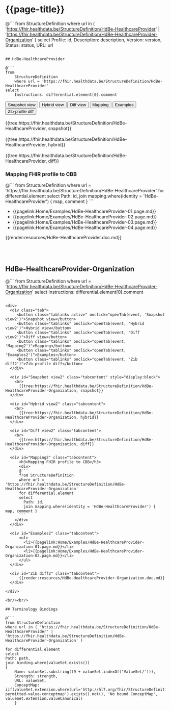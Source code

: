 # {{page-title}}

@```
from StructureDefinition
where url in ( 'https://fhir.healthdata.be/StructureDefinition/HdBe-HealthcareProvider' | 'https://fhir.healthdata.be/StructureDefinition/HdBe-HealthcareProvider-Organization' )
select 
Profile: id,
Description: description,
Version: version,
Status: status,
URL: url
```

## HdBe-HealthcareProvider

@```
from
	StructureDefinition
	where url = 'https://fhir.healthdata.be/StructureDefinition/HdBe-HealthcareProvider'
select
	Instructions: differential.element[0].comment
```

<div>
  <div class="tab">
     <button class="tablinks active" onclick="openTab(event, 'Snapshot view')">Snapshot view</button>
     <button class="tablinks" onclick="openTab(event, 'Hybrid view')">Hybrid view</button>
     <button class="tablinks" onclick="openTab(event, 'Diff view')">Diff view</button>
     <button class="tablinks" onclick="openTab(event, 'Mapping')">Mapping</button>
     <button class="tablinks" onclick="openTab(event, 'Examples')">Examples</button>
     <button class="tablinks" onclick="openTab(event, 'Zib diff')">Zib-profile diff</button>
  </div>

  <div id="Snapshot view" class="tabcontent" style="display:block">
    <br>
      {{tree:https://fhir.healthdata.be/StructureDefinition/HdBe-HealthcareProvider, snapshot}}
  </div>

  <div id="Hybrid view" class="tabcontent">
    <br>
      {{tree:https://fhir.healthdata.be/StructureDefinition/HdBe-HealthcareProvider, hybrid}}
  </div>

  <div id="Diff view" class="tabcontent">
    <br>
      {{tree:https://fhir.healthdata.be/StructureDefinition/HdBe-HealthcareProvider, diff}}
  </div>

  <div id="Mapping" class="tabcontent">      
      <h3>Mapping FHIR profile to CBB</h3>
      <div>
      @```
      from StructureDefinition
      where url = 'https://fhir.healthdata.be/StructureDefinition/HdBe-HealthcareProvider'
      for differential.element 
      select 
        Path: id,
        join mapping.where(identity = 'HdBe-HealthcareProvider') { map, comment }
      ```
    </div>
  </div>

  <div id="Examples" class="tabcontent">
      <ul>
        <li>{{pagelink:Home/Examples/HdBe-HealthcareProvider-01.page.md}}</li>
        <li>{{pagelink:Home/Examples/HdBe-HealthcareProvider-02.page.md}}</li>
        <li>{{pagelink:Home/Examples/HdBe-HealthcareProvider-03.page.md}}</li>
        <li>{{pagelink:Home/Examples/HdBe-HealthcareProvider-04.page.md}}</li>
      </ul>
  </div>

  <div id="Zib diff" class="tabcontent">
      {{render:resources/HdBe-HealthcareProvider.doc.md}}
  </div>

</div>

<br/><br/> 

## HdBe-HealthcareProvider-Organization

@```
from
	StructureDefinition
	where url = 'https://fhir.healthdata.be/StructureDefinition/HdBe-HealthcareProvider-Organization'
select
	Instructions: differential.element[0].comment
```

<div>
  <div class="tab">
     <button class="tablinks active" onclick="openTab(event, 'Snapshot view2')">Snapshot view</button>
     <button class="tablinks" onclick="openTab(event, 'Hybrid view2')">Hybrid view</button>
     <button class="tablinks" onclick="openTab(event, 'Diff view2')">Diff view</button>
     <button class="tablinks" onclick="openTab(event, 'Mapping2')">Mapping</button>
     <button class="tablinks" onclick="openTab(event, 'Examples2')">Examples</button>
     <button class="tablinks" onclick="openTab(event, 'Zib diff2')">Zib-profile diff</button>
  </div>

  <div id="Snapshot view2" class="tabcontent" style="display:block">
    <br>
      {{tree:https://fhir.healthdata.be/StructureDefinition/HdBe-HealthcareProvider-Organization, snapshot}}
  </div>

  <div id="Hybrid view2" class="tabcontent">
    <br>
      {{tree:https://fhir.healthdata.be/StructureDefinition/HdBe-HealthcareProvider-Organization, hybrid}}
  </div>

  <div id="Diff view2" class="tabcontent">
    <br>
      {{tree:https://fhir.healthdata.be/StructureDefinition/HdBe-HealthcareProvider-Organization, diff}}
  </div>

  <div id="Mapping2" class="tabcontent">      
      <h3>Mapping FHIR profile to CBB</h3>
      <div>
      @```
      from StructureDefinition
      where url = 'https://fhir.healthdata.be/StructureDefinition/HdBe-HealthcareProvider-Organization'
      for differential.element 
      select 
        Path: id,
        join mapping.where(identity = 'HdBe-HealthcareProvider') { map, comment }
      ```
    </div>
  </div>

  <div id="Examples2" class="tabcontent">
      <ul>
        <li>{{pagelink:Home/Examples/HdBe-HealthcareProvider-Organization-01.page.md}}</li>
        <li>{{pagelink:Home/Examples/HdBe-HealthcareProvider-Organization-02.page.md}}</li>
      </ul>
  </div>

  <div id="Zib diff2" class="tabcontent">
      {{render:resources/HdBe-HealthcareProvider-Organization.doc.md}}
  </div>

</div>

<br/><br/> 

## Terminology Bindings

@```
from StructureDefinition
where url in ( 'https://fhir.healthdata.be/StructureDefinition/HdBe-HealthcareProvider' | 'https://fhir.healthdata.be/StructureDefinition/HdBe-HealthcareProvider-Organization' )

for differential.element
select
Path: path,
join binding.where(valueSet.exists())
{
	Name: valueSet.substring((9 + valueSet.indexOf('ValueSet/'))),
	Strength: strength,
	URL: valueSet,
	ConceptMap: iif(valueSet.extension.where(url='http://hl7.org/fhir/StructureDefinition/11179-permitted-value-conceptmap').exists().not(), 'No bound ConceptMap', valueSet.extension.valueCanonical)
	}
```  